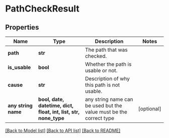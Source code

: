 # PathCheckResult


## Properties
Name | Type | Description | Notes
------------ | ------------- | ------------- | -------------
**path** | **str** | The path that was checked. | 
**is_usable** | **bool** | Whether the path is usable or not. | 
**cause** | **str** | Description of why this path is not usable. | 
**any string name** | **bool, date, datetime, dict, float, int, list, str, none_type** | any string name can be used but the value must be the correct type | [optional]

[[Back to Model list]](../README.md#documentation-for-models) [[Back to API list]](../README.md#documentation-for-api-endpoints) [[Back to README]](../README.md)


